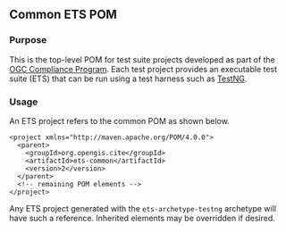 ## Common ETS POM

### Purpose
This is the top-level POM for test suite projects developed as part of the 
[OGC Compliance Program](http://cite.opengeospatial.org/). Each test project 
provides an executable test suite (ETS) that can be run using a test harness 
such as [TestNG](http://testng.org/).

### Usage
An ETS project refers to the common POM as shown below.

    <project xmlns="http://maven.apache.org/POM/4.0.0">
      <parent>
        <groupId>org.opengis.cite</groupId>
        <artifactId>ets-common</artifactId>
        <version>2</version>
      </parent>
      <!-- remaining POM elements -->
    </project>

Any ETS project generated with the `ets-archetype-testng` archetype will 
have such a reference. Inherited elements may be overridden if desired.
